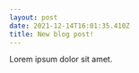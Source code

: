 ```yaml
---
layout: post
date: 2021-12-14T16:01:35.410Z
title: New blog post!
---
```

Lorem ipsum dolor sit amet.